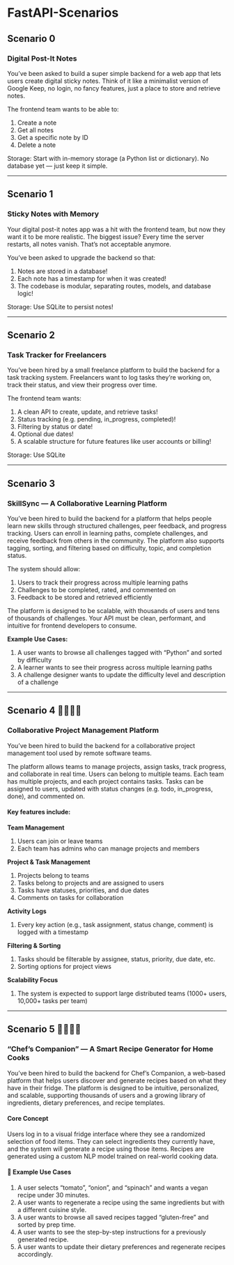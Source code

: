 # FastAPI-Scenarios
## Scenario 0
### Digital Post-It Notes
You’ve been asked to build a super simple backend for a web app that lets users create digital sticky notes. Think of it like a minimalist version of Google Keep, no login, no fancy features, just a place to store and retrieve notes.

The frontend team wants to be able to:

1. Create a note
2. Get all notes
3. Get a specific note by ID
4. Delete a note

Storage: Start with in-memory storage (a Python list or dictionary). No database yet — just keep it simple.

---
## Scenario 1
### Sticky Notes with Memory
Your digital post-it notes app was a hit with the frontend team, but now they want it to be more realistic. The biggest issue? Every time the server restarts, all notes vanish. That’s not acceptable anymore.

You’ve been asked to upgrade the backend so that:

1. Notes are stored in a database!
2. Each note has a timestamp for when it was created!
3. The codebase is modular, separating routes, models, and database logic!

Storage: Use SQLite to persist notes!

---
## Scenario 2
### Task Tracker for Freelancers
You’ve been hired by a small freelance platform to build the backend for a task tracking system. Freelancers want to log tasks they’re working on, track their status, and view their progress over time.

The frontend team wants:

1. A clean API to create, update, and retrieve tasks!
2. Status tracking (e.g. pending, in_progress, completed)!
3. Filtering by status or date!
4. Optional due dates!
5. A scalable structure for future features like user accounts or billing!

Storage: Use SQLite

---
## Scenario 3 
### SkillSync — A Collaborative Learning Platform
You’ve been hired to build the backend for a platform that helps people learn new skills through structured challenges, peer feedback, and progress tracking. Users can enroll in learning paths, complete challenges, and receive feedback from others in the community. The platform also supports tagging, sorting, and filtering based on difficulty, topic, and completion status.

The system should allow:

1. Users to track their progress across multiple learning paths
2. Challenges to be completed, rated, and commented on
3. Feedback to be stored and retrieved efficiently

The platform is designed to be scalable, with thousands of users and tens of thousands of challenges. Your API must be clean, performant, and intuitive for frontend developers to consume.

**Example Use Cases:**

1. A user wants to browse all challenges tagged with “Python” and sorted by difficulty
2. A learner wants to see their progress across multiple learning paths
3. A challenge designer wants to update the difficulty level and description of a challenge

---
## Scenario 4 🧑‍💼🧮📎
### Collaborative Project Management Platform
You’ve been hired to build the backend for a collaborative project management tool used by remote software teams.

The platform allows teams to manage projects, assign tasks, track progress, and collaborate in real time. Users can belong to multiple teams. 
Each team has multiple projects, and each project contains tasks. Tasks can be assigned to users, updated with status changes (e.g. todo, in_progress, done), and commented on.

#### Key features include:

**Team Management**
1. Users can join or leave teams
2. Each team has admins who can manage projects and members

**Project & Task Management**
1. Projects belong to teams
2. Tasks belong to projects and are assigned to users
3. Tasks have statuses, priorities, and due dates
4. Comments on tasks for collaboration

**Activity Logs**
1. Every key action (e.g., task assignment, status change, comment) is logged with a timestamp

**Filtering & Sorting**
1. Tasks should be filterable by assignee, status, priority, due date, etc.
2. Sorting options for project views

**Scalability Focus**
1. The system is expected to support large distributed teams (1000+ users, 10,000+ tasks per team)

---
## Scenario 5 🍟🍳👨‍🍳
### “Chef’s Companion” — A Smart Recipe Generator for Home Cooks
You’ve been hired to build the backend for Chef’s Companion, a web-based platform that helps users discover and generate recipes based on what they have in their fridge. The platform is designed to be intuitive, personalized, and scalable, supporting thousands of users and a growing library of ingredients, dietary preferences, and recipe templates.

#### Core Concept
Users log in to a visual fridge interface where they see a randomized selection of food items. They can select ingredients they currently have, and the system will generate a recipe using those items. Recipes are generated using a custom NLP model trained on real-world cooking data.

#### 🧪 Example Use Cases
1. A user selects “tomato”, “onion”, and “spinach” and wants a vegan recipe under 30 minutes.
2. A user wants to regenerate a recipe using the same ingredients but with a different cuisine style.
3. A user wants to browse all saved recipes tagged “gluten-free” and sorted by prep time.
4. A user wants to see the step-by-step instructions for a previously generated recipe.
5. A user wants to update their dietary preferences and regenerate recipes accordingly.